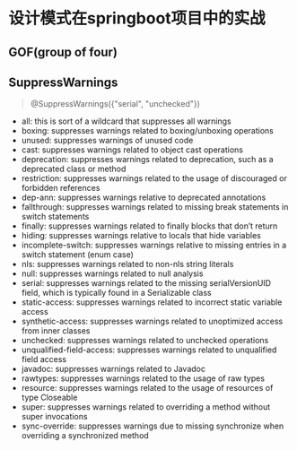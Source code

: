# 设计模式在springboot项目中的实战

## GOF(group of four)





## SuppressWarnings
> @SuppressWarnings({"serial", "unchecked"})
+ all: this is sort of a wildcard that suppresses all warnings
+ boxing: suppresses warnings related to boxing/unboxing operations
+ unused: suppresses warnings of unused code
+ cast: suppresses warnings related to object cast operations
+ deprecation: suppresses warnings related to deprecation, such as a deprecated class or method
+ restriction: suppresses warnings related to the usage of discouraged or forbidden references
+ dep-ann: suppresses warnings relative to deprecated annotations
+ fallthrough: suppresses warnings related to missing break statements in switch statements
+ finally: suppresses warnings related to finally blocks that don’t return
+ hiding: suppresses warnings relative to locals that hide variables
+ incomplete-switch: suppresses warnings relative to missing entries in a switch statement (enum case)
+ nls: suppresses warnings related to non-nls string literals
+ null: suppresses warnings related to null analysis
+ serial: suppresses warnings related to the missing serialVersionUID field, which is typically found in a Serializable class
+ static-access: suppresses warnings related to incorrect static variable access
+ synthetic-access: suppresses warnings related to unoptimized access from inner classes
+ unchecked: suppresses warnings related to unchecked operations
+ unqualified-field-access: suppresses warnings related to unqualified field access
+ javadoc: suppresses warnings related to Javadoc
+ rawtypes: suppresses warnings related to the usage of raw types
+ resource: suppresses warnings related to the usage of resources of type Closeable
+ super: suppresses warnings related to overriding a method without super invocations
+ sync-override: suppresses warnings due to missing synchronize when overriding a synchronized method